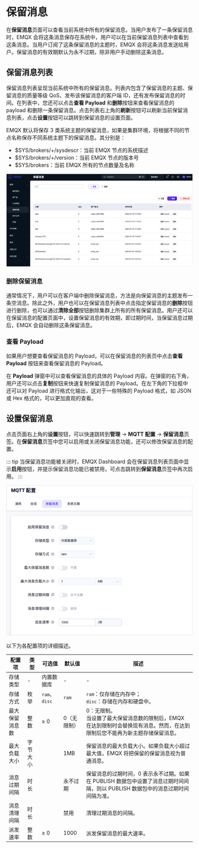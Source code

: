 # 保留消息

在**保留消息**页面可以查看当前系统中所有的保留消息。当用户发布了一条保留消息时，EMQX 会将这条消息保存在系统中，用户可以在当前保留消息列表中查看到这条消息。当用户订阅了这条保留消息的主题时，EMQX 会将这条消息发送给用户。保留消息的有效期默认为永不过期，除非用户手动删除这条消息。

## 保留消息列表

保留消息列表呈现当前系统中所有的保留消息。列表内包含了保留消息的主题、保留消息的质量等级 QoS、发布该保留消息的客户端 ID，还有发布保留消息的时间。在列表中，您还可以点击**查看 Payload** 和**删除**按钮来查看保留消息的 payload 和删除一条保留消息。点击列表右上角的**刷新**按钮可以刷新当前保留消息列表，点击**设置**按钮可以跳转到保留消息的设置页面。

EMQX 默认将保存 3 类系统主题的保留消息，如果是集群环境，将根据不同的节点名称保存不同系统主题下的保留消息。其分别是：

- $SYS/brokers/+/sysdescr：当前 EMQX 节点的系统描述
- $SYS/brokers/+/version：当前 EMQX 节点的版本号
- $SYS/brokers：当前 EMQX 所有的节点数量及名称

![image](./assets/retained-messages.png)

### 删除保留消息

通常情况下，用户可以在客户端中删除保留消息，方法是向保留消息的主题发布一条空消息。除此之外，用户也可以在保留消息列表中点击指定保留消息的**删除**按钮进行删除，也可以通过**清除全部**按钮删除集群上所有的所有保留消息。用户还可以在保留消息的配置页面中，设置保留消息的有效期，即过期时间，当保留消息过期后，EMQX 会自动删除这条保留消息。

### 查看 Payload

如果用户想要查看保留消息的 Payload，可以在保留消息的列表页中点击**查看 Payload** 按钮来查看保留消息的 Payload。

在 **Payload** 弹窗中可以查看保留消息的具体的 Payload 内容。在弹窗的右下角，用户还可以点击**复制**按钮来快速复制保留消息的 Payload。在左下角的下拉框中还可以对 Payload 进行格式化输出，这对于一些特殊的 Payload 格式，如 JSON 或 Hex 格式的，可以更加直观的查看。

## 设置保留消息

点击页面右上角的**设置**按钮，可以快速跳转到**管理** -> **MQTT 配置** -> **保留消息**页签。在**保留消息**页签中您可以启用或关闭保留消息功能，还可以修改保留消息的配置。

::: tip
当保留消息功能被关闭时，EMQX Dashboard 会在保留消息列表页面中显示**启用**按钮，并提示保留消息功能已被禁用，可点击跳转到**保留消息**页签中再次启用。
:::

<img src="./assets/mqtt-setting-retainer.png" alt="mqtt-setting-retainer" style="zoom:50%;" />

以下为各配置项的详细描述。

| 配置项         | 类型     | 可选值        | 默认值      | 描述                                                         |
| -------------- | -------- | ------------- | ----------- | ------------------------------------------------------------ |
| 存储类型       | -        | 内置数据库    | -           | -                                                            |
| 存储方式       | 枚举     | `ram`、`disc` | `ram`       | `ram`：仅存储在内存中；<br />`disc`：存储在内存和硬盘中。    |
| 最大保留消息数 | 整数     | ≥ 0           | 0（无限制） | 0：无限制。 <br />当设置了最大保留消息数的限制后，EMQX 在达到限制时会替换现有消息。然而，在达到限制后您不能再为新主题存储保留消息。 |
| 最大负载大小   | 字节大小 |               | 1MB         | 保留消息的最大负载大小。如果负载大小超过最大值，EMQX 将把保留的保留消息视为普通消息。 |
| 消息过期间隔   | 时长     |               | 永不过期    | 保留消息的过期时间，0 表示永不过期。如果在 PUBLISH 数据包中设置了消息过期时间间隔，则以 PUBLISH 数据包中的消息过期时间间隔为准。 |
| 消息清理间隔   | 时长     |               | 禁用        | 清理过期消息的间隔。                                         |
| 派发速率       | 整数     | ≥ 0           | 1000        | 派发保留消息的最大速率。                                     |
